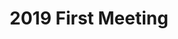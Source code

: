 ---
credit:
- Joseph Ravichandran
featured: false
recording: ''
slides: 2019_first_meeting.pdf
tags:
- Introductions
- SIGPwny as a group
- CTFs
time_close: ''
time_start: 2019-02-01T02:15:00.000000Z
title: 2019 First Meeting
week_number: 0
---